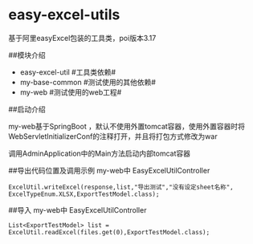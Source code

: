 # easy-excel-utils
基于阿里easyExcel包装的工具类，poi版本3.17

##模块介绍
- easy-excel-util #工具类依赖#
- my-base-common #测试使用的其他依赖#
- my-web #测试使用的web工程#

##启动介绍


my-web基于SpringBoot ，默认不使用外置tomcat容器，使用外置容器时将WebServletInitializerConf的注释打开，并且将打包方式修改为war


调用AdminApplication中的Main方法启动内部tomcat容器

##导出代码位置及调用示例
my-web中 EasyExcelUtilController 

`
ExcelUtil.writeExcel(response,list,"导出测试","没有设定sheet名称", ExcelTypeEnum.XLSX,ExportTestModel.class);
`

##导入
my-web中 EasyExcelUtilController 

`
List<ExportTestModel> list = ExcelUtil.readExcel(files.get(0),ExportTestModel.class);
`

